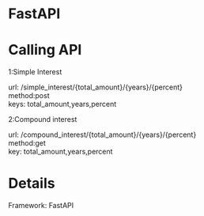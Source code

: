 # FastAPI
 
# Calling API 

1:Simple Interest

url: /simple_interest/{total_amount}/{years}/{percent} \
method:post\
keys: total_amount,years,percent

2:Compound interest

url: /compound_interest/{total_amount}/{years}/{percent} \
method:get\
key: total_amount,years,percent

# Details

Framework: FastAPI